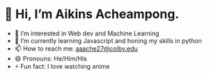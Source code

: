 # 👋 Hi, I’m Aikins Acheampong.
- 👀 I’m interested in Web dev and Machine Learning
- 🌱 I’m currently learning Javascript and honing my skills in python
- 📫 How to reach me: aaache27@colby.edu
- 😄 Pronouns: He/Him/His
- ⚡ Fun fact: I love watching anime

<!---
aaaikins/aaaikins is a ✨ special ✨ repository because its `README.md` (this file) appears on your GitHub profile.
You can click the Preview link to take a look at your changes.
--->
